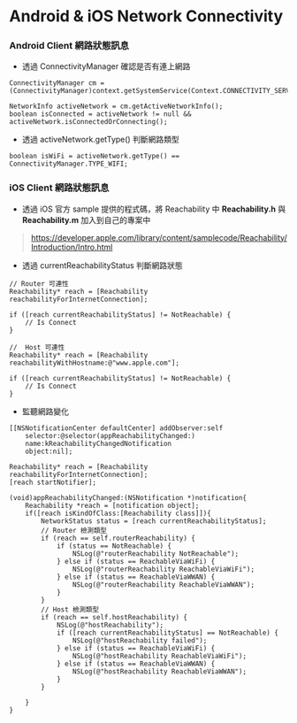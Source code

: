 # Android & iOS Network Connectivity

### Android Client 網路狀態訊息

* 透過 ConnectivityManager 確認是否有連上網路

```
ConnectivityManager cm = (ConnectivityManager)context.getSystemService(Context.CONNECTIVITY_SERVICE);

NetworkInfo activeNetwork = cm.getActiveNetworkInfo();
boolean isConnected = activeNetwork != null && activeNetwork.isConnectedOrConnecting();

```

* 透過 activeNetwork.getType() 判斷網路類型

```
boolean isWiFi = activeNetwork.getType() == ConnectivityManager.TYPE_WIFI;
```

### iOS Client 網路狀態訊息

* 透過 iOS 官方 sample 提供的程式碼，將 Reachability 中 **Reachability.h** 與 **Reachability.m** 加入到自己的專案中

> https://developer.apple.com/library/content/samplecode/Reachability/Introduction/Intro.html

* 透過 currentReachabilityStatus 判斷網路狀態

```
// Router 可連性
Reachability* reach = [Reachability reachabilityForInternetConnection];

if ([reach currentReachabilityStatus] != NotReachable) {
    // Is Connect
}
```

```
//  Host 可連性
Reachability* reach = [Reachability reachabilityWithHostname:@"www.apple.com"];

if ([reach currentReachabilityStatus] != NotReachable) {
    // Is Connect
}
```

* 監聽網路變化

```
[[NSNotificationCenter defaultCenter] addObserver:self
    selector:@selector(appReachabilityChanged:)
    name:kReachabilityChangedNotification
    object:nil];
    
Reachability* reach = [Reachability reachabilityForInternetConnection];
[reach startNotifier];
```

```
(void)appReachabilityChanged:(NSNotification *)notification{
    Reachability *reach = [notification object];
    if([reach isKindOfClass:[Reachability class]]){
        NetworkStatus status = [reach currentReachabilityStatus];
        // Router 檢測類型
        if (reach == self.routerReachability) {
            if (status == NotReachable) {
                NSLog(@"routerReachability NotReachable");
            } else if (status == ReachableViaWiFi) {
                NSLog(@"routerReachability ReachableViaWiFi");
            } else if (status == ReachableViaWWAN) {
                NSLog(@"routerReachability ReachableViaWWAN");
            }
        }
        // Host 檢測類型
        if (reach == self.hostReachability) {
            NSLog(@"hostReachability");
            if ([reach currentReachabilityStatus] == NotReachable) {
                NSLog(@"hostReachability failed");
            } else if (status == ReachableViaWiFi) {
                NSLog(@"hostReachability ReachableViaWiFi");
            } else if (status == ReachableViaWWAN) {
                NSLog(@"hostReachability ReachableViaWWAN");
            }
        }
        
    }
}
```
